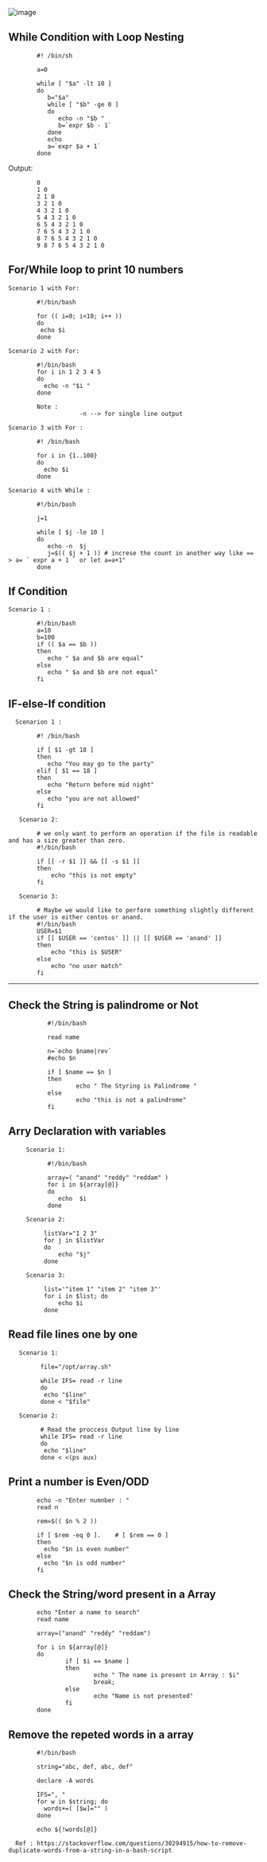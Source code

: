 ![image](https://github.com/learn-with-devops/devops/blob/master/Linux/images/conditions.jpg)
 
## While Condition with Loop Nesting

            #! /bin/sh

            a=0

            while [ "$a" -lt 10 ]
            do 
               b="$a"
               while [ "$b" -ge 0 ]
               do
                  echo -n "$b "
                  b=`expr $b - 1`
               done
               echo
               a=`expr $a + 1`
            done
            
 Output: 
 
            0 
            1 0 
            2 1 0 
            3 2 1 0 
            4 3 2 1 0 
            5 4 3 2 1 0 
            6 5 4 3 2 1 0 
            7 6 5 4 3 2 1 0 
            8 7 6 5 4 3 2 1 0 
            9 8 7 6 5 4 3 2 1 0



## For/While loop to print 10 numbers

    Scenario 1 with For:
    
            #!/bin/bash

            for (( i=0; i<10; i++ ))
            do
             echo $i
            done
            
    Scenario 2 with For:
    
            #!/bin/bash
            for i in 1 2 3 4 5
            do
              echo -n "$i "
            done
            
            Note : 
                        -n --> for single line output
                        
    Scenario 3 with For :
    
            #! /bin/bash

            for i in {1..100}
            do
              echo $i
            done
                        
    Scenario 4 with While : 
    
            #!/bin/bash

            j=1

            while [ $j -le 10 ]
            do
               echo -n  $j
               j=$(( $j + 1 )) # increse the count in another way like == > a= ` expr a + 1 ` or let a=a+1"
            done
            
            
 ## If Condition
 
    Scenario 1 :
    
            #!/bin/bash
            a=10
            b=100
            if (( $a == $b ))
            then
               echo " $a and $b are equal"
            else
               echo " $a and $b are not equal"
            fi
            
 
 ## IF-else-If condition
 
      Scenarion 1 : 
      
            #! /bin/bash

            if [ $1 -gt 18 ]
            then
               echo "You may go to the party"
            elif [ $1 == 18 ]
            then
               echo "Return before mid night"
            else
               echo "you are not allowed"
            fi
            
       Scenario 2: 
       
            # we only want to perform an operation if the file is readable and has a size greater than zero.
            #!/bin/bash

            if [[ -r $1 ]] && [[ -s $1 ]]
            then
                echo "this is not empty"
            fi
         
       Scenario 3: 
       
            # Maybe we would like to perform something slightly different if the user is either centos or anand.
            #!/bin/bash
            USER=$1
            if [[ $USER == 'centos' ]] || [[ $USER == 'anand' ]]
            then
                echo "this is $USER"
            else
                echo "no user match"
            fi


----------------------------------------------------------------

## Check the String is palindrome or Not

               #!/bin/bash

               read name

               n=`echo $name|rev`
               #echo $n

               if [ $name == $n ]
               then
                       echo " The Styring is Palindrome "
               else
                       echo "this is not a palindrome"
               fi


## Arry Declaration with variables

         Scenario 1:
         
               #!/bin/bash

               array=( "anand" "reddy" "reddam" )
               for i in ${array[@]}
               do
                  echo  $i
               done
               
         Scenario 2:
         
              listVar="1 2 3"
              for j in $listVar
              do
                  echo "$j"
              done
              
         Scenario 3:
         
              list='"item 1" "item 2" "item 3"'
              for i in $list; do
                  echo $i
              done
              
## Read file lines one by one
  
       Scenario 1:
       
             file="/opt/array.sh"

             while IFS= read -r line
             do
              echo "$line"
             done < "$file"
             
       Scenario 2:
       
             # Read the proccess Output line by line
             while IFS= read -r line
             do
              echo "$line"
             done < <(ps aux)
              

## Print a number is Even/ODD

            echo -n "Enter numnber : "
            read n

            rem=$(( $n % 2 ))

            if [ $rem -eq 0 ].    # [ $rem == 0 ]
            then
              echo "$n is even number"
            else
              echo "$n is odd number"
            fi

## Check the String/word present in a Array 

            echo "Enter a name to search"
            read name

            array=("anand" "reddy" "reddam")

            for i in ${array[@]}
            do
                    if [ $i == $name ]
                    then
                            echo " The name is present in Array : $i"
                            break;
                    else
                            echo "Name is not presented"
                    fi
            done

## Remove the repeted words in a array

            #!/bin/bash

            string="abc, def, abc, def"

            declare -A words

            IFS=", "
            for w in $string; do
              words+=( [$w]="" )
            done

            echo ${!words[@]}
            
      Ref : https://stackoverflow.com/questions/30294915/how-to-remove-duplicate-words-from-a-string-in-a-bash-script
            
